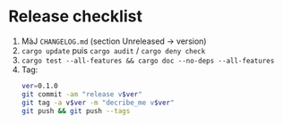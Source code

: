 # Release checklist

1. MàJ `CHANGELOG.md` (section Unreleased -> version)
2. `cargo update` puis `cargo audit` / `cargo deny check`
3. `cargo test --all-features && cargo doc --no-deps --all-features`
4. Tag:
   ```bash
   ver=0.1.0
   git commit -am "release v$ver"
   git tag -a v$ver -m "decribe_me v$ver"
   git push && git push --tags